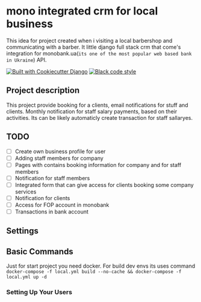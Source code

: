 # mono integrated crm for local business

This idea for project created when i visiting a local barbershop and communicating with a barber.
It little django full stack crm that come's integration for monobank.ua(`its one of the most popular web based bank in Ukraine`) API.

[![Built with Cookiecutter Django](https://img.shields.io/badge/built%20with-Cookiecutter%20Django-ff69b4.svg?logo=cookiecutter)](https://github.com/cookiecutter/cookiecutter-django/)
[![Black code style](https://img.shields.io/badge/code%20style-black-000000.svg)](https://github.com/ambv/black)

## Project description

This project provide booking for a clients, email notifications for stuff and clients. Monthly notification for staff salary payments, based on their activities. Its can be likely automaticly create transaction for staff sallaryes.

## TODO
 - [ ] Create own business profile for user
 - [ ] Adding staff members for company
 - [ ] Pages with contains booking information for company and for staff members
 - [ ] Notification for staff members
 - [ ] Integrated form that can give access for clients booking some company services
 - [ ] Notification for clients
 - [ ] Access for FOP account in monobank
 - [ ] Transactions in bank account
## Settings

## Basic Commands
Just for start project you need docker.
For build dev envs its uses command 
`docker-compose -f local.yml build --no-cache && docker-compose -f local.yml up -d` 

### Setting Up Your Users
